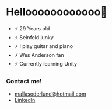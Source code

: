# Helloooooooooooo👋

- ⚡ 29 Years old
- ⚡ Seinfeld junky
- ⚡ I play guitar and piano
- ⚡ Wes Anderson fan
- ⚡ Currently learning Unity

### Contact me!

- [mallasoderlund@hotmail.com](mailto:mallasoderlund@hotmail.com)
- [LinkedIn](https://www.linkedin.com/in/malin-söderlund-2ab9b215a)
